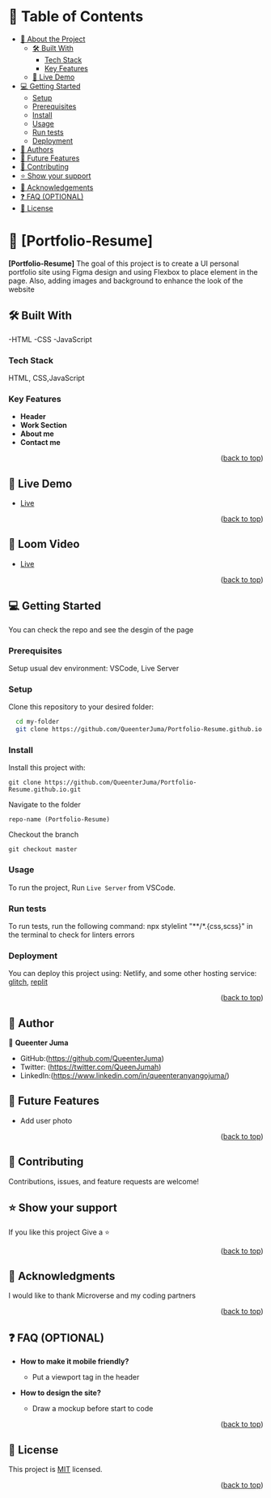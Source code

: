 <!-- TABLE OF CONTENTS -->

# 📗 Table of Contents

- [📖 About the Project](#about-project)
  - [🛠 Built With](#built-with)
    - [Tech Stack](#tech-stack)
    - [Key Features](#key-features)
  - [🚀 Live Demo](#live-demo)
- [💻 Getting Started](#getting-started)
  - [Setup](#setup)
  - [Prerequisites](#prerequisites)
  - [Install](#install)
  - [Usage](#usage)
  - [Run tests](#run-tests)
  - [Deployment](#triangular_flag_on_post-deployment)
- [👥 Authors](#authors)
- [🔭 Future Features](#future-features)
- [🤝 Contributing](#contributing)
- [⭐️ Show your support](#support)
- [🙏 Acknowledgements](#acknowledgements)
- [❓ FAQ (OPTIONAL)](#faq)
- [📝 License](#license)


# 📖 [Portfolio-Resume] <a name="about-project"></a>

**[Portfolio-Resume]** The goal of this project is to create a UI personal portfolio site using Figma design and using Flexbox to place element in the page. Also, adding images and background to enhance the look of the website

## 🛠 Built With <a name="built-with"></a>
-HTML
-CSS
-JavaScript

### Tech Stack <a name="tech-stack"></a>
HTML, CSS,JavaScript

### Key Features <a name="key-features"></a>

- **Header**
- **Work Section**
- **About me**
- **Contact me**

<p align="right">(<a href="#readme-top">back to top</a>)</p>

## 🚀 Live Demo <a name="live-demo"></a>

- [Live](https://queenterjuma.github.io/Portfolio-Resume.github.io/)

<p align="right">(<a href="#readme-top">back to top</a>)</p>

## 🚀 Loom Video <a name="loom-video"></a>

- [Live](https://www.loom.com/share/73532c8c9cff4d4b8fc5cd651cc8af87?t=389)

<p align="right">(<a href="#readme-top">back to top</a>)</p>


## 💻 Getting Started <a name="getting-started"></a>

You can check the repo and see the desgin of the page
### Prerequisites

Setup usual dev environment: VSCode, Live Server

### Setup

Clone this repository to your desired folder:

```sh
  cd my-folder
  git clone https://github.com/QueenterJuma/Portfolio-Resume.github.io.git
```


### Install

Install this project with:
```
git clone https://github.com/QueenterJuma/Portfolio-Resume.github.io.git
```
Navigate to the folder
```
repo-name (Portfolio-Resume)
```
Checkout the branch
```
git checkout master
```

### Usage

To run the project, Run `Live Server` from VSCode.

### Run tests

To run tests, run the following command:
npx stylelint "**/*.{css,scss}" in the terminal to check for linters errors

### Deployment

You can deploy this project using: Netlify, and some other hosting service: <a href="https://glitch.com/">glitch</a>, <a href="https://replit.com/">replit</a>

<p align="right">(<a href="#readme-top">back to top</a>)</p>

## 👥 Author <a name="authors"></a>

👤 **Queenter Juma**

- GitHub:(https://github.com/QueenterJuma)
- Twitter: (https://twitter.com/QueenJumah)
- LinkedIn:(https://www.linkedin.com/in/queenteranyangojuma/)

## 🔭 Future Features <a name="future-features"></a>

- Add user photo


<p align="right">(<a href="#readme-top">back to top</a>)</p>

## 🤝 Contributing <a name="contributing"></a>

Contributions, issues, and feature requests are welcome!  

## ⭐️ Show your support <a name="support"></a>

If you like this project Give a ⭐️
 
<p align="right">(<a href="#readme-top">back to top</a>)</p>


## 🙏 Acknowledgments <a name="acknowledgements"></a>

I would like to thank Microverse and my coding partners

<p align="right">(<a href="#readme-top">back to top</a>)</p>

## ❓ FAQ (OPTIONAL) <a name="faq"></a>

- **How to make it mobile friendly?**

  - Put a viewport tag in the header

- **How to design the site?**

  - Draw a mockup before start to code

<p align="right">(<a href="#readme-top">back to top</a>)</p>


## 📝 License <a name="license"></a>

This project is [MIT](./LICENSE) licensed.

<p align="right">(<a href="#readme-top">back to top</a>)</p>
